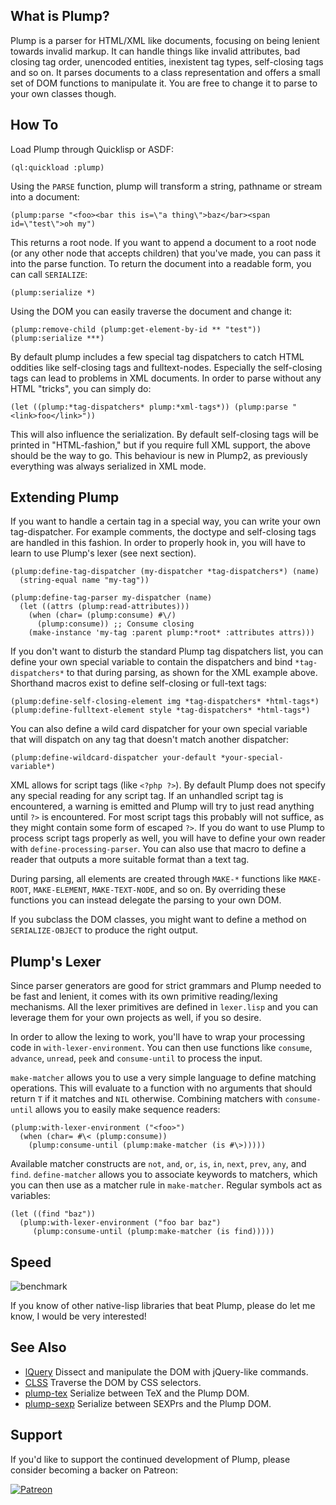 ## What is Plump?
Plump is a parser for HTML/XML like documents, focusing on being lenient towards invalid markup. It can handle things like invalid attributes, bad closing tag order, unencoded entities, inexistent tag types, self-closing tags and so on. It parses documents to a class representation and offers a small set of DOM functions to manipulate it. You are free to change it to parse to your own classes though.

## How To
Load Plump through Quicklisp or ASDF:

    (ql:quickload :plump)

Using the `PARSE` function, plump will transform a string, pathname or stream into a document:

    (plump:parse "<foo><bar this is=\"a thing\">baz</bar><span id=\"test\">oh my")

This returns a root node. If you want to append a document to a root node (or any other node that accepts children) that you've made, you can pass it into the parse function. To return the document into a readable form, you can call `SERIALIZE`:

    (plump:serialize *)
        
Using the DOM you can easily traverse the document and change it:

    (plump:remove-child (plump:get-element-by-id ** "test"))
    (plump:serialize ***)

By default plump includes a few special tag dispatchers to catch HTML oddities like self-closing tags and fulltext-nodes. Especially the self-closing tags can lead to problems in XML documents. In order to parse without any HTML "tricks", you can simply do:

    (let ((plump:*tag-dispatchers* plump:*xml-tags*)) (plump:parse "<link>foo</link>"))

This will also influence the serialization. By default self-closing tags will be printed in "HTML-fashion," but if you require full XML support, the above should be the way to go. This behaviour is new in Plump2, as previously everything was always serialized in XML mode.

## Extending Plump
If you want to handle a certain tag in a special way, you can write your own tag-dispatcher. For example comments, the doctype and self-closing tags are handled in this fashion. In order to properly hook in, you will have to learn to use Plump's lexer (see next section).

    (plump:define-tag-dispatcher (my-dispatcher *tag-dispatchers*) (name)
      (string-equal name "my-tag"))
    
    (plump:define-tag-parser my-dispatcher (name)
      (let ((attrs (plump:read-attributes)))
        (when (char= (plump:consume) #\/)
          (plump:consume)) ;; Consume closing
        (make-instance 'my-tag :parent plump:*root* :attributes attrs)))

If you don't want to disturb the standard Plump tag dispatchers list, you can define your own special variable to contain the dispatchers and bind `*tag-dispatchers*` to that during parsing, as shown for the XML example above. Shorthand macros exist to define self-closing or full-text tags:

    (plump:define-self-closing-element img *tag-dispatchers* *html-tags*)
    (plump:define-fulltext-element style *tag-dispatchers* *html-tags*)

You can also define a wild card dispatcher for your own special variable that will dispatch on any tag that doesn't match another dispatcher:

    (plump:define-wildcard-dispatcher your-default *your-special-variable*)

XML allows for script tags (like `<?php ?>`). By default Plump does not specify any special reading for any script tag. If an unhandled script tag is encountered, a warning is emitted and Plump will try to just read anything until `?>` is encountered. For most script tags this probably will not suffice, as they might contain some form of escaped `?>`. If you do want to use Plump to process script tags properly as well, you will have to define your own reader with `define-processing-parser`. You can also use that macro to define a reader that outputs a more suitable format than a text tag.

During parsing, all elements are created through `MAKE-*` functions like `MAKE-ROOT`, `MAKE-ELEMENT`, `MAKE-TEXT-NODE`, and so on. By overriding these functions you can instead delegate the parsing to your own DOM.

If you subclass the DOM classes, you might want to define a method on `SERIALIZE-OBJECT` to produce the right output.

## Plump's Lexer
Since parser generators are good for strict grammars and Plump needed to be fast and lenient, it comes with its own primitive reading/lexing mechanisms. All the lexer primitives are defined in `lexer.lisp` and you can leverage them for your own projects as well, if you so desire.

In order to allow the lexing to work, you'll have to wrap your processing code in `with-lexer-environment`. You can then use functions like `consume`, `advance`, `unread`, `peek` and `consume-until` to process the input.

`make-matcher` allows you to use a very simple language to define matching operations. This will evaluate to a function with no arguments that should return `T` if it matches and `NIL` otherwise. Combining matchers with `consume-until` allows you to easily make sequence readers:

    (plump:with-lexer-environment ("<foo>")
      (when (char= #\< (plump:consume))
        (plump:consume-until (plump:make-matcher (is #\>)))))

Available matcher constructs are `not`, `and`, `or`, `is`, `in`, `next`, `prev`, `any`, and `find`. `define-matcher` allows you to associate keywords to matchers, which you can then use as a matcher rule in `make-matcher`. Regular symbols act as variables:

    (let ((find "baz"))
      (plump:with-lexer-environment ("foo bar baz")
         (plump:consume-until (plump:make-matcher (is find)))))

## Speed
![benchmark](http://shinmera.tymoon.eu/public/plump-benchmark.png)

If you know of other native-lisp libraries that beat Plump, please do let me know, I would be very interested!

## See Also
* [lQuery](https://shinmera.com/docs/lquery/) Dissect and manipulate the DOM with jQuery-like commands.
* [CLSS](https://shinmera.com/docs/CLSS/) Traverse the DOM by CSS selectors.
* [plump-tex](https://shinmera.com/project/plump-tex) Serialize between TeX and the Plump DOM.
* [plump-sexp](https://shinmera.com/project/plump-sexp) Serialize between SEXPrs and the Plump DOM.

## Support
If you'd like to support the continued development of Plump, please consider becoming a backer on Patreon:

<a href="https://patreon.com/shinmera">
  <img alt="Patreon" src="https://filebox.tymoon.eu//file/TWpjeU9RPT0=" />
</a>
